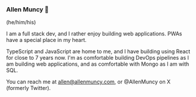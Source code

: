 ### Allen Muncy 👋

(he/him/his)

I am a full stack dev, and I rather enjoy building web applications. PWAs have a special place in my heart.

TypeScript and JavaScript are home to me, and I have building using React for close to 7 years now. I'm as comfortable building DevOps pipelines as I am building web applications, and as comfortable with Mongo as I am with SQL. 

You can reach me at allen@allenmuncy.com, or @AllenMuncy on X (formerly Twitter).

<!--
**awmuncy/awmuncy** is a ✨ _special_ ✨ repository because its `README.md` (this file) appears on your GitHub profile.

Here are some ideas to get you started:

- 🔭 I’m currently working on ...
- 🌱 I’m currently learning ...
- 👯 I’m looking to collaborate on ...
- 🤔 I’m looking for help with ...
- 💬 Ask me about ...
- 📫 How to reach me: ...
- 😄 Pronouns: ...
- ⚡ Fun fact: ...
-->
